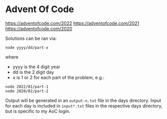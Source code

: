 # Advent Of Code

https://adventofcode.com/2022
https://adventofcode.com/2021
https://adventofcode.com/2020

Solutions can be ran via:

```
node yyyy/dd/part-x
```

where

- yyyy is the 4 digit year
- dd is the 2 digit day
- x is 1 or 2 for each part of the problem, e.g.:

```
node 2022/01/part-1
node 2020/02/part-2
```

Output will be generated in an `output-n.txt` file in the days directory. Input for each day is included in `input*.txt` files in the respective days directory, but is specific to my AoC login.
